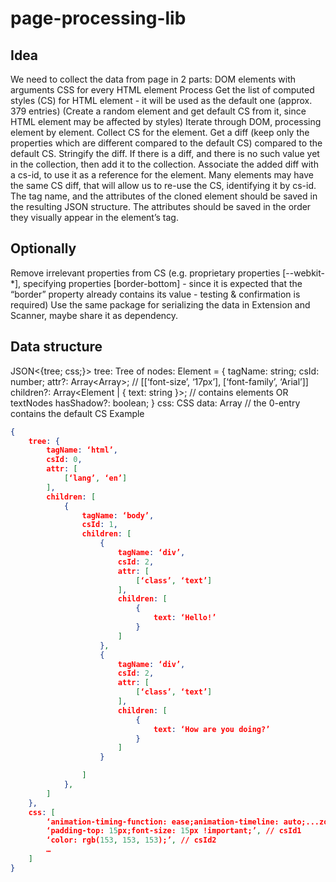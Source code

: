 # page-processing-lib

## Idea
We need to collect the data from page in 2 parts: 
DOM elements with arguments
CSS for every HTML element
Process
Get the list of computed styles (CS) for HTML element - it will be used as the default one (approx. 379 entries) (Create a random element and get default CS from it, since HTML element may be affected by styles)
Iterate through DOM, processing element by element.
Collect CS for the element. 
Get a diff (keep only the properties which are different compared to the default CS) compared to the default CS.
Stringify the diff.
If there is a diff, and there is no such value yet in the collection, then add it to the collection.
Associate the added diff with a cs-id, to use it as a reference for the element. Many elements may have the same CS diff, that will allow us to re-use the CS, identifying it by cs-id.
The tag name, and the attributes of the cloned element should be saved in the resulting JSON structure. The attributes should be saved in the order they visually appear in the element’s tag.

## Optionally
Remove irrelevant properties from CS (e.g. proprietary properties [--webkit-*], specifying properties [border-bottom] - since it is expected that the “border” property already contains its value - testing & confirmation is required)
Use the same package for serializing the data in Extension and Scanner, maybe share it as dependency.

## Data structure
JSON<{tree; css;}>
tree: Tree of nodes: Element = {
tagName: string; 
csId: number; 
attr?: Array<Array<string>>; // [[‘font-size’, ‘17px’], [‘font-family’, ‘Arial’]] 
children?: Array<Element | { text: string }>; // contains elements OR textNodes
hasShadow?: boolean;
}
css: CSS data: Array<string> // the 0-entry contains the default CS
Example
```json 
{
    tree: {
		tagName: ‘html’,
		csId: 0,
	    attr: [
		    [‘lang’, ‘en’]
        ],
        children: [
            {
                tagName: ‘body’,
                csId: 1,
                children: [
                    {
                        tagName: ‘div’,
                        csId: 2,
                        attr: [
                            [‘class’, ‘text’]
                        ],
                        children: [
                            {
                                text: ‘Hello!’
                            }
                        ]   
                    },
                    {
                        tagName: ‘div’,
                        csId: 2,
                        attr: [
                            [‘class’, ‘text’]
                        ],
                        children: [
                            {
                                text: ‘How are you doing?’
                            }
                        ]
                    }

                ]
            },
        ]
    },
    css: [
        ‘animation-timing-function: ease;animation-timeline: auto;...zoom: 1;’, // csId0
        ‘padding-top: 15px;font-size: 15px !important;’, // csId1
        ‘color: rgb(153, 153, 153);’, // csId2
        …
    ]
}
```
